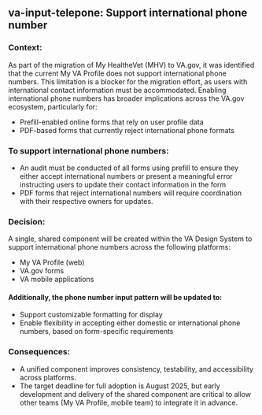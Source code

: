 ## va-input-telepone: Support international phone number 

### Context:
As part of the migration of My HealtheVet (MHV) to VA.gov, it was identified that the current My VA Profile does not support international phone numbers. This limitation is a blocker for the migration effort, as users with international contact information must be accommodated.
Enabling international phone numbers has broader implications across the VA.gov ecosystem, particularly for:

- Prefill-enabled online forms that rely on user profile data
- PDF-based forms that currently reject international phone formats


### To support international phone numbers:
- An audit must be conducted of all forms using prefill to ensure they either accept international numbers or present a meaningful error instructing users to update their contact information in the form
- PDF forms that reject international numbers will require coordination with their respective owners for updates.


### Decision:
 A single, shared component will be created within the VA Design System to support international phone numbers across the following platforms:
- My VA Profile (web)
- VA.gov forms
- VA mobile applications

#### Additionally, the phone number input pattern will be updated to:
- Support customizable formatting for display
- Enable flexibility in accepting either domestic or international phone numbers, based on form-specific requirements


### Consequences:
- A unified component improves consistency, testability, and accessibility across platforms.
- The target deadline for full adoption is August 2025, but early development and delivery of the shared component are critical to allow other teams (My VA Profile, mobile team) to integrate it in advance.

